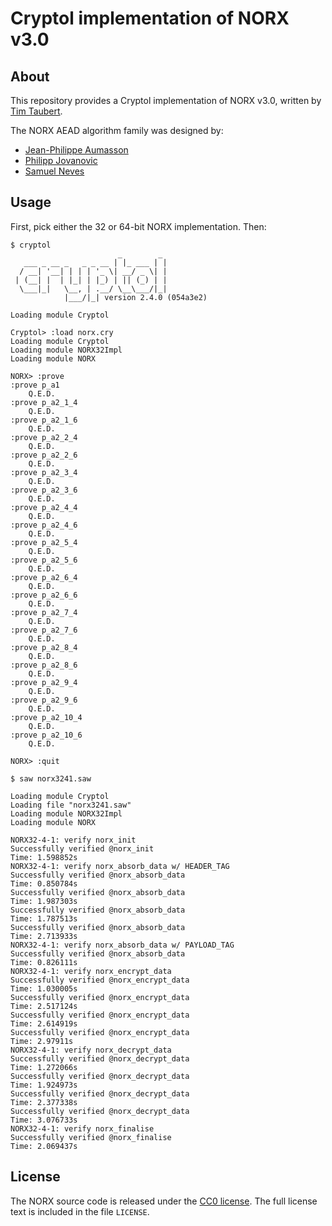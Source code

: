 # Cryptol implementation of NORX v3.0

## About

This repository provides a Cryptol implementation of NORX v3.0,
written by [Tim Taubert](https://timtaubert.de/).

The NORX AEAD algorithm family was designed by:

  * [Jean-Philippe Aumasson](https://aumasson.jp)
  * [Philipp Jovanovic](https://zerobyte.io)
  * [Samuel Neves](http://eden.dei.uc.pt/~sneves/)

## Usage

First, pick either the 32 or 64-bit NORX implementation. Then:

```
$ cryptol
                        _        _
   ___ _ __ _   _ _ __ | |_ ___ | |
  / __| '__| | | | '_ \| __/ _ \| |
 | (__| |  | |_| | |_) | || (_) | |
  \___|_|   \__, | .__/ \__\___/|_|
            |___/|_| version 2.4.0 (054a3e2)

Loading module Cryptol

Cryptol> :load norx.cry
Loading module Cryptol
Loading module NORX32Impl
Loading module NORX

NORX> :prove
:prove p_a1
	Q.E.D.
:prove p_a2_1_4
	Q.E.D.
:prove p_a2_1_6
	Q.E.D.
:prove p_a2_2_4
	Q.E.D.
:prove p_a2_2_6
	Q.E.D.
:prove p_a2_3_4
	Q.E.D.
:prove p_a2_3_6
	Q.E.D.
:prove p_a2_4_4
	Q.E.D.
:prove p_a2_4_6
	Q.E.D.
:prove p_a2_5_4
	Q.E.D.
:prove p_a2_5_6
	Q.E.D.
:prove p_a2_6_4
	Q.E.D.
:prove p_a2_6_6
	Q.E.D.
:prove p_a2_7_4
	Q.E.D.
:prove p_a2_7_6
	Q.E.D.
:prove p_a2_8_4
	Q.E.D.
:prove p_a2_8_6
	Q.E.D.
:prove p_a2_9_4
	Q.E.D.
:prove p_a2_9_6
	Q.E.D.
:prove p_a2_10_4
	Q.E.D.
:prove p_a2_10_6
	Q.E.D.

NORX> :quit
```

```
$ saw norx3241.saw

Loading module Cryptol
Loading file "norx3241.saw"
Loading module NORX32Impl
Loading module NORX

NORX32-4-1: verify norx_init
Successfully verified @norx_init
Time: 1.598852s
NORX32-4-1: verify norx_absorb_data w/ HEADER_TAG
Successfully verified @norx_absorb_data
Time: 0.850784s
Successfully verified @norx_absorb_data
Time: 1.987303s
Successfully verified @norx_absorb_data
Time: 1.787513s
Successfully verified @norx_absorb_data
Time: 2.713933s
NORX32-4-1: verify norx_absorb_data w/ PAYLOAD_TAG
Successfully verified @norx_absorb_data
Time: 0.826111s
NORX32-4-1: verify norx_encrypt_data
Successfully verified @norx_encrypt_data
Time: 1.030005s
Successfully verified @norx_encrypt_data
Time: 2.517124s
Successfully verified @norx_encrypt_data
Time: 2.614919s
Successfully verified @norx_encrypt_data
Time: 2.97911s
NORX32-4-1: verify norx_decrypt_data
Successfully verified @norx_decrypt_data
Time: 1.272066s
Successfully verified @norx_decrypt_data
Time: 1.924973s
Successfully verified @norx_decrypt_data
Time: 2.377338s
Successfully verified @norx_decrypt_data
Time: 3.076733s
NORX32-4-1: verify norx_finalise
Successfully verified @norx_finalise
Time: 2.069437s
```

## License

The NORX source code is released under the [CC0 license](https://creativecommons.org/publicdomain/zero/1.0/). The full license text is included in the file `LICENSE`.
